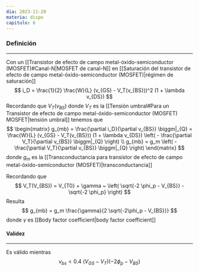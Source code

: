 ```yaml
---
dia: 2023-11-20
materia: dispo
capitulo: 6
---
```

### Definición
---
Con un [[Transistor de efecto de campo metal-óxido-semiconductor (MOSFET)#Canal-N|MOSFET de canal-N]] en [[Saturación del transistor de efecto de campo metal-óxido-semiconductor (MOSFET)|régimen de saturación]] $$ i_D = \frac{1}{2} \frac{W}{L} (v_{GS} - V_T(v_{BS}))^2 (1 + \lambda v_{DS}) $$
Recordando que $V_T(v_{BS})$ donde $V_T$ es la [[Tensión umbral#Para un Transistor de efecto de campo metal-óxido-semiconductor (MOSFET) MOSFET|tensión umbral]] tenemos que $$ \begin{matrix} 
	g_{mb} = \frac{\partial i_D}{\partial v_{BS}} \biggm|_{Q} = \frac{W}{L} (v_{GS} - V_T(v_{BS})) (1 + \lambda v_{DS}) \left( - \frac{\partial V_T}{\partial v_{BS}} \biggm|_{Q} \right) \\
	g_{mb} = g_m \left( - \frac{\partial V_T}{\partial v_{BS}} \biggm|_{Q} \right)
\end{matrix} $$ donde $g_m$ es la [[Transconductancia para transistor de efecto de campo metal-óxido-semiconductor (MOSFET)|transconductancia]]

Recordando que $$ V_T(V_{BS}) = V_{T0} + \gamma ~ \left( \sqrt{-2 \phi_p - V_{BS}} - \sqrt{-2 \phi_p} \right) $$
Resulta $$ g_{mb} = g_m \frac{\gamma}{2 \sqrt{-2\phi_p - V_{BS}}} $$ donde $\gamma$ es [[Body factor coefficient|body factor coefficient]]

#### Validez
---
Es válido mientras $$ v_{bs} < 0.4 ~ (V_{GS} - V_T) (-2\phi_p - V_{BS}) $$

